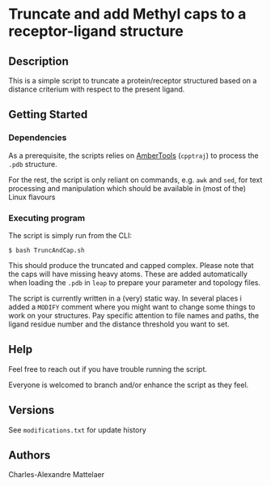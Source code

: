 # Truncate and add Methyl caps to a receptor-ligand structure

## Description

This is a simple script to truncate a protein/receptor structured based on a distance criterium with respect to the present ligand.

## Getting Started

### Dependencies

As a prerequisite, the scripts relies on [AmberTools](https://ambermd.org/AmberTools.php) (`cpptraj`) to process the `.pdb` structure.

For the rest, the script is only reliant on commands, e.g. `awk` and `sed`, for text processing and manipulation which should be available in (most of the) Linux flavours 

### Executing program

The script is simply run from the CLI:
```
$ bash TruncAndCap.sh
```

This should produce the truncated and capped complex. Please note that the caps will have missing heavy atoms. These are added automatically when loading the `.pdb` in `leap` to prepare your parameter and topology files.

The script is currently written in a (very) static way. In several places i added a `MODIFY` comment where you might want to change some things to work on your structures. Pay specific attention to file names and paths, the ligand residue number and the distance threshold you want to set.

## Help

Feel free to reach out if you have trouble running the script.

Everyone is welcomed to branch and/or enhance the script as they feel.

## Versions

See `modifications.txt` for update history

## Authors

Charles-Alexandre Mattelaer
